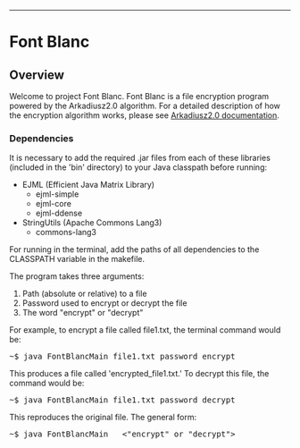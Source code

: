 ___
# Font Blanc
## Overview
Welcome to project Font Blanc. Font Blanc is a file encryption program powered by the Arkadiusz2.0 algorithm. For a detailed description of how the encryption algorithm works, please see [Arkadiusz2.0 documentation](https://github.com/kyle2277/Arkadiusz2.0/blob/master/README.md "Arkadiusz2.0 online documentaion").
### Dependencies
It is necessary to add the required .jar files from each of these libraries (included in the 'bin' directory) to your Java classpath before running:
* EJML (Efficient Java Matrix Library)
  * ejml-simple
  * ejml-core
  * ejml-ddense
* StringUtils (Apache Commons Lang3)
  * commons-lang3

For running in the terminal, add the paths of all dependencies to the CLASSPATH variable in the makefile.

The program takes three arguments:
1) Path (absolute or relative) to a file
2) Password used to encrypt or decrypt the file
3) The word "encrypt" or "decrypt"

For example, to encrypt a file called file1.txt, the terminal command would be:
<pre>
~$ java FontBlancMain file1.txt password encrypt
</pre>
This produces a file called 'encrypted_file1.txt.' To decrypt this file, the command would be:
<pre>
~$ java FontBlancMain file1.txt password decrypt
</pre>
This reproduces the original file.
The general form:
<pre>
~$ java FontBlancMain <path to file> <password> <"encrypt" or "decrypt">
</pre>
